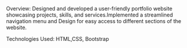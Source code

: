 Overview:
Designed and developed a user-friendly portfolio website showcasing projects, skills, and
services.Implemented a streamlined navigation menu and Design for easy access to different
sections of the website.

Technologies Used: 
HTML,CSS, Bootstrap 
